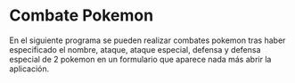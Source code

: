 # Combate Pokemon
 
En el siguiente programa se pueden realizar combates pokemon tras haber especificado el nombre, ataque, ataque especial, defensa y defensa especial de 2 pokemon en un formulario que aparece nada más abrir la aplicación.